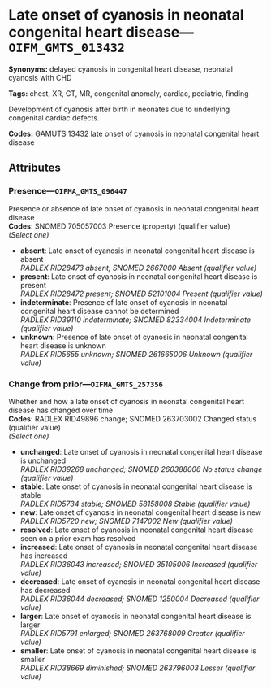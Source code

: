 # Late onset of cyanosis in neonatal congenital heart disease—`OIFM_GMTS_013432`

**Synonyms:** delayed cyanosis in congenital heart disease, neonatal cyanosis with CHD

**Tags:** chest, XR, CT, MR, congenital anomaly, cardiac, pediatric, finding

Development of cyanosis after birth in neonates due to underlying congenital cardiac defects.

**Codes:** GAMUTS 13432 late onset of cyanosis in neonatal congenital heart disease

## Attributes

### Presence—`OIFMA_GMTS_096447`

Presence or absence of late onset of cyanosis in neonatal congenital heart disease  
**Codes**: SNOMED 705057003 Presence (property) (qualifier value)  
*(Select one)*

- **absent**: Late onset of cyanosis in neonatal congenital heart disease is absent  
_RADLEX RID28473 absent; SNOMED 2667000 Absent (qualifier value)_
- **present**: Late onset of cyanosis in neonatal congenital heart disease is present  
_RADLEX RID28472 present; SNOMED 52101004 Present (qualifier value)_
- **indeterminate**: Presence of late onset of cyanosis in neonatal congenital heart disease cannot be determined  
_RADLEX RID39110 indeterminate; SNOMED 82334004 Indeterminate (qualifier value)_
- **unknown**: Presence of late onset of cyanosis in neonatal congenital heart disease is unknown  
_RADLEX RID5655 unknown; SNOMED 261665006 Unknown (qualifier value)_

### Change from prior—`OIFMA_GMTS_257356`

Whether and how a late onset of cyanosis in neonatal congenital heart disease has changed over time  
**Codes**: RADLEX RID49896 change; SNOMED 263703002 Changed status (qualifier value)  
*(Select one)*

- **unchanged**: Late onset of cyanosis in neonatal congenital heart disease is unchanged  
_RADLEX RID39268 unchanged; SNOMED 260388006 No status change (qualifier value)_
- **stable**: Late onset of cyanosis in neonatal congenital heart disease is stable  
_RADLEX RID5734 stable; SNOMED 58158008 Stable (qualifier value)_
- **new**: Late onset of cyanosis in neonatal congenital heart disease is new  
_RADLEX RID5720 new; SNOMED 7147002 New (qualifier value)_
- **resolved**: Late onset of cyanosis in neonatal congenital heart disease seen on a prior exam has resolved  
- **increased**: Late onset of cyanosis in neonatal congenital heart disease has increased  
_RADLEX RID36043 increased; SNOMED 35105006 Increased (qualifier value)_
- **decreased**: Late onset of cyanosis in neonatal congenital heart disease has decreased  
_RADLEX RID36044 decreased; SNOMED 1250004 Decreased (qualifier value)_
- **larger**: Late onset of cyanosis in neonatal congenital heart disease is larger  
_RADLEX RID5791 enlarged; SNOMED 263768009 Greater (qualifier value)_
- **smaller**: Late onset of cyanosis in neonatal congenital heart disease is smaller  
_RADLEX RID38669 diminished; SNOMED 263796003 Lesser (qualifier value)_